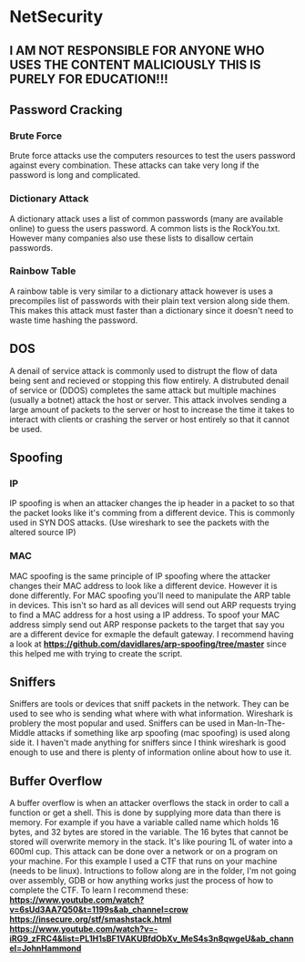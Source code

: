 # NetSecurity
## I AM NOT RESPONSIBLE FOR ANYONE WHO USES THE CONTENT MALICIOUSLY THIS IS PURELY FOR EDUCATION!!!

## Password Cracking
### Brute Force
Brute force attacks use the computers resources to test
the users password against every combination. These attacks can
take very long if the password is long and complicated.

### Dictionary Attack
A dictionary attack uses a list of common passwords (many are
available online) to guess the users password. A common lists
is the RockYou.txt. However many companies also use these lists
to disallow certain passwords.

### Rainbow Table
A rainbow table is very similar to a dictionary attack
however is uses a precompiles list of passwords with their
plain text version along side them. This makes this attack
must faster than a dictionary since it doesn't need to waste
time hashing the password.

## DOS
A denail of service attack is commonly used to distrupt the flow
of data being sent and recieved or stopping this flow entirely.
A distrubuted denail of service or (DDOS) completes the same attack
but multiple machines (usually a botnet) attack the host or server.
This attack involves sending a large amount of packets to the server or host
to increase the time it takes to interact with clients or crashing the
server or host entirely so that it cannot be used.

## Spoofing
### IP
IP spoofing is when an attacker changes the ip header in a packet to
so that the packet looks like it's comming from a different device.
This is commonly used in SYN DOS attacks.
(Use wireshark to see the packets with the altered source IP)

### MAC
MAC spoofing is the same principle of IP spoofing where the attacker
changes their MAC address to look like a different device. However it
is done differently. For MAC spoofing you'll need to manipulate the ARP
table in devices. This isn't so hard as all devices will send out ARP requests
trying to find a MAC address for a host using a IP address. To spoof your MAC
address simply send out ARP response packets to the target that say you are
a different device for exmaple the default gateway.
I recommend having a look at **https://github.com/davidlares/arp-spoofing/tree/master**
since this helped me with trying to create the script.

## Sniffers
Sniffers are tools or devices that sniff packets in the network.
They can be used to see who is sending what where with what information.
Wireshark is problery the most popular and used. Sniffers can be used in
Man-In-The-Middle attacks if something like arp spoofing (mac spoofing) is used along side it.
I haven't made anything for sniffers since I think wireshark is good enough
to use and there is plenty of information online about how to use it.

## Buffer Overflow
A buffer overflow is when an attacker overflows the stack in order to call a function or get a shell.
This is done by supplying more data than there is memory. For example if you have a variable called name
which holds 16 bytes, and 32 bytes are stored in the variable. The 16 bytes that cannot be stored will
overwrite memory in the stack. It's like pouring 1L of water into a 600ml cup. This attack can be
done over a network or on a program on your machine. For this example I used a CTF that runs
on your machine (needs to be linux). Intructions to follow along are in the folder, I'm not going over
assembly, GDB or how anything works just the process of how to complete the CTF. To learn I recommend
these:
**https://www.youtube.com/watch?v=6sUd3AA7Q50&t=1199s&ab_channel=crow**
**https://insecure.org/stf/smashstack.html**
**https://www.youtube.com/watch?v=-iRG9_zFRC4&list=PL1H1sBF1VAKUBfdObXv_MeS4s3n8qwgeU&ab_channel=JohnHammond**
